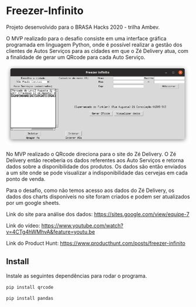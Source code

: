 # Freezer-Infinito
Projeto desenvolvido para o BRASA Hacks 2020 - trilha Ambev.

O MVP realizado para o desafio consiste em uma interface gráfica programada em linguagem Python, onde é possível realizar a gestão dos clientes de Autos Serviços para as cidades em que o Zé Delivery atua, com a finalidade de gerar um QRcode para cada Auto Serviço.

![GitHub Logo](/images/interface_mvp.png)

No MVP realizado o QRcode direciona para o site do Zé Delivery. O Zé Delivery então receberia os dados referentes aos Auto Serviços e retorna dados sobre a disponibilidade dos produtos. Os dados são então enviados a um site onde se pode visualizar a indisponibilidade das cervejas em cada ponto de venda.

Para o desafio, como não temos acesso aos dados do Zé Delivery, os dados dos charts disponíveis no site foram criados e podem ser atualizados por um google sheets.

Link do site para análise dos dados:
https://sites.google.com/view/equipe-7

Link do vídeo:
https://www.youtube.com/watch?v=4CTg4hWMhvA&feature=youtu.be

Link do Product Hunt:
https://www.producthunt.com/posts/freezer-infinito

## Install

Instale as seguintes dependências para rodar o programa.

```
pip install qrcode
```

```
pip install pandas
```
